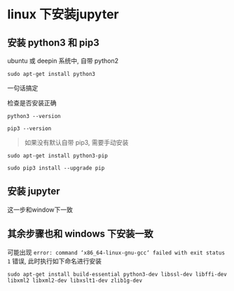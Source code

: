 # linux 下安装jupyter

## 安装 python3 和 pip3

ubuntu 或 deepin 系统中, 自带 python2

```
sudo apt-get install python3
```

一句话搞定


检查是否安装正确

```
python3 --version

pip3 --version
```

> 如果没有默认自带 pip3, 需要手动安装

```
sudo apt-get install python3-pip

sudo pip3 install --upgrade pip
```


## 安装 jupyter

这一步和window下一致


## 其余步骤也和 windows 下安装一致

可能出现 `error: command ‘x86_64-linux-gnu-gcc‘ failed with exit status 1` 错误, 此时执行如下命名进行安装

```shell
sudo apt-get install build-essential python3-dev libssl-dev libffi-dev libxml2 libxml2-dev libxslt1-dev zlib1g-dev
```
